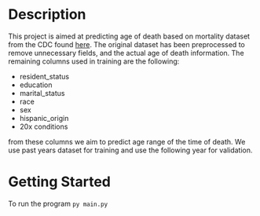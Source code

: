 # Description
This project is aimed at predicting age of death based on mortality dataset from the CDC found [here](https://www.kaggle.com/cdc/mortality). The original dataset has been preprocessed to remove unnecessary fields, and the actual age of death information. The remaining columns used in training are the following:
* resident_status
* education
* marital_status
* race
* sex
* hispanic_origin
* 20x conditions

from these columns we aim to predict age range of the time of death. We use past years dataset for training and use the following year for validation. 

# Getting Started

To run the program `py main.py`
